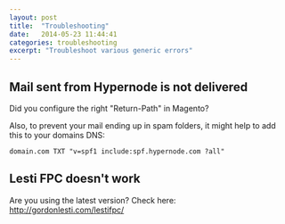 ```yaml
---
layout: post
title:  "Troubleshooting"
date:   2014-05-23 11:44:41
categories: troubleshooting
excerpt: "Troubleshoot various generic errors"
---
```


## Mail sent from Hypernode is not delivered

Did you configure the right "Return-Path" in Magento? 

Also, to prevent your mail ending up in spam folders, it might help to add this to your domains DNS:

```
domain.com TXT "v=spf1 include:spf.hypernode.com ?all"
```

## Lesti FPC doesn't work

Are you using the latest version? Check here: http://gordonlesti.com/lestifpc/
